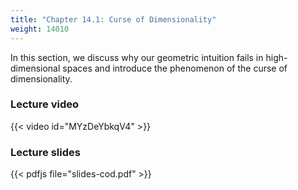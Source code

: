```yaml
---
title: "Chapter 14.1: Curse of Dimensionality"
weight: 14010
---
```

In this section, we discuss why our geometric intuition fails in high-dimensional spaces and introduce the phenomenon of the curse of dimensionality. 

<!--more-->

### Lecture video

{{< video id="MYzDeYbkqV4" >}}

### Lecture slides

{{< pdfjs file="slides-cod.pdf" >}}

